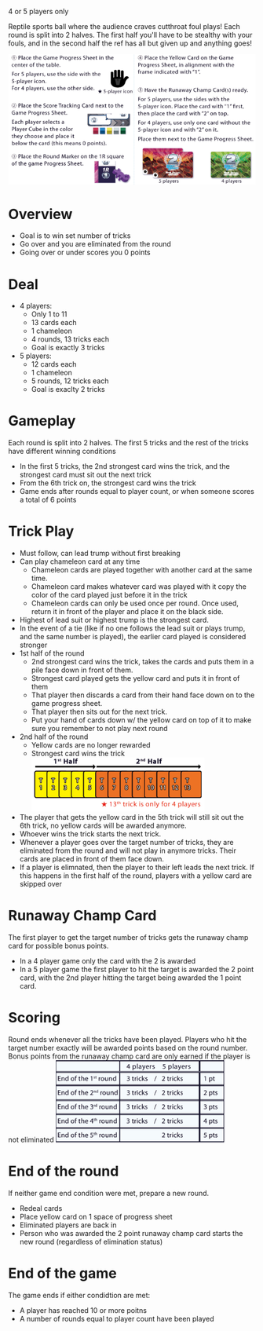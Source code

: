 4 or 5 players only

Reptile sports ball where the audience craves cutthroat foul plays! Each round is split into 2 halves. The first half you'll have to be stealthy with your fouls, and in the second half the ref has all but given up and anything goes!

![setup](docs/images/sb_setup.png)

# Overview
- Goal is to win set number of tricks
- Go over and you are eliminated from the round
- Going over or under scores you 0 points

# Deal
- 4 players:
    - Only 1 to 11
    - 13 cards each
    - 1 chameleon
    - 4 rounds, 13 tricks each
    - Goal is exactly 3 tricks
- 5 players:
    - 12 cards each
    - 1 chameleon
    - 5 rounds, 12 tricks each
    - Goal is exaclty 2 tricks

# Gameplay
Each round is split into 2 halves. The first 5 tricks and the rest of the tricks have different winning conditions
- In the first 5 tricks, the 2nd strongest card wins the trick, and the strongest card must sit out the next trick
- From the 6th trick on, the strongest card wins the trick
- Game ends after rounds equal to player count, or when someone scores a total of 6 points

# Trick Play
- Must follow, can lead trump without first breaking
- Can play chameleon card at any time
    - Chameleon cards are played together with another card at the same time.
    - Chameleon card makes whatever card was played with it copy the color of the card played just before it in the trick
    - Chameleon cards can only be used once per round. Once used, return it in front of the player and place it on the black side.
- Highest of lead suit or highest trump is the strongest card.
- In the event of a tie (like if no one follows the lead suit or plays trump, and the same number is played), the earlier card played is considered stronger
- 1st half of the round
    - 2nd strongest card wins the trick, takes the cards and puts them in a pile face down in front of them.
    - Strongest card played gets the yellow card and puts it in front of them
    - That player then discards a card from their hand face down on to the game progress sheet.
    - That player then sits out for the next trick.
    - Put your hand of cards down w/ the yellow card on top of it to make sure you remember to not play next round
- 2nd half of the round
    - Yellow cards are no longer rewarded
    - Strongest card wins the trick
![halves of game](docs/images/sb_halves.png)
- The player that gets the yellow card in the 5th trick will still sit out the 6th trick, no yellow cards will be awarded anymore.
- Whoever wins the trick starts the next trick.
- Whenever a player goes over the target number of tricks, they are eliminated from the round and will not play in anymore tricks. Their cards are placed in front of them face down.
- If a player is elimnated, then the player to their left leads the next trick. If this happens in the first half of the round, players with a yellow card are skipped over

# Runaway Champ Card
The first player to get the target number of tricks gets the runaway champ card for possible bonus points.
- In a 4 player game only the card with the 2 is awarded
- In a 5 player game the first player to hit the target is awarded the 2 point card, with the 2nd player hitting the target being awarded the 1 point card.

# Scoring
Round ends whenever all the tricks have been played. Players who hit the target number exactly will be awarded points based on the round number. Bonus points from the runaway champ card are only earned if the player is not eliminated
![scoring](docs/images/sb_scoring.png)

# End of the round
If neither game end condition were met, prepare a new round.
- Redeal cards
- Place yellow card on 1 space of progress sheet
- Eliminated players are back in
- Person who was awarded the 2 point runaway champ card starts the new round (regardless of elimination status)

# End of the game
The game ends if either condidtion are met:
- A player has reached 10 or more poitns
- A number of rounds equal to player count have been played




